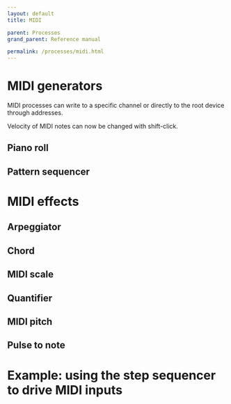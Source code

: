```yaml
---
layout: default
title: MIDI

parent: Processes
grand_parent: Reference manual

permalink: /processes/midi.html
---
```




# MIDI generators

MIDI processes can  write to a specific channel or directly to the root device
through addresses.

Velocity of MIDI notes can now be changed with shift-click.

## Piano roll

## Pattern sequencer


# MIDI effects

## Arpeggiator

## Chord

## MIDI scale

## Quantifier

## MIDI pitch

## Pulse to note

# Example: using the step sequencer to drive MIDI inputs